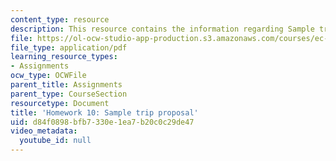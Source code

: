 ```yaml
---
content_type: resource
description: This resource contains the information regarding Sample trip proposal.
file: https://ol-ocw-studio-app-production.s3.amazonaws.com/courses/ec-701j-d-lab-i-development-fall-2009/d84f0898bfb7330e1ea7b20c0c29de47_MITEC_701JF09_hw10_sample.pdf
file_type: application/pdf
learning_resource_types:
- Assignments
ocw_type: OCWFile
parent_title: Assignments
parent_type: CourseSection
resourcetype: Document
title: 'Homework 10: Sample trip proposal'
uid: d84f0898-bfb7-330e-1ea7-b20c0c29de47
video_metadata:
  youtube_id: null
---
```

